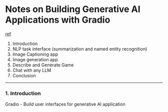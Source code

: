 # Notes on Building Generative AI Applications with Gradio

[ref](https://learn.deeplearning.ai/huggingface-gradio/lesson/1/introduction)

1. Introduction 
2. NLP task interface (summarization and named entity recognition)
3. Image Captioning app 
4. Image generation app 
5. Describe and Generate Game 
6. Chat with any LLM 
7. Conclusion 

<hr />

### 1. Introduction 
Gradio - Build user interfaces for generative AI application 
